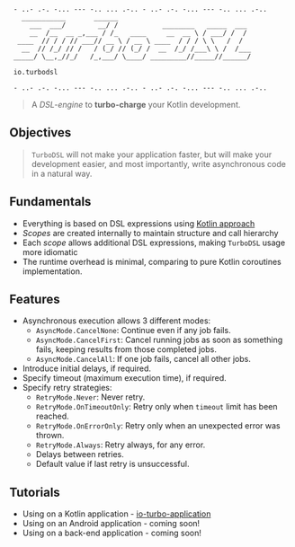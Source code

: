 ```text
 - ..- .-. -... --- -.. ... .-.. - ..- .-. -... --- -.. ... .-..
   ___________       ______
     ___  ___/        __/ /           ________   _____  ___
     __  /__  __ _,___ / /_   ____     __  __ \ / ___/ /  /
  ____  // / / // ___// __ \ / __ \ ____  / / / \ \   /  /
   __  // /_/ // /   / (_/ // (_/ /  __  /_/ /___\ \ /  /___
 _____/ \__,_//_/   /_,___/ \____/ _________//_____//______/
 
 io.turbodsl
 
 - ..- .-. -... --- -.. ... .-.. - ..- .-. -... --- -.. ... .-..
```
> A _DSL-engine_ to **turbo-charge** your Kotlin development.

## Objectives
> `TurboDSL` will not make your application faster, but will make your development easier,
> and most importantly, write asynchronous code in a natural way.

## Fundamentals
- Everything is based on DSL expressions using [Kotlin approach](https://kotlinlang.org/docs/type-safe-builders.html)
- _Scopes_ are created internally to maintain structure and call hierarchy
- Each _scope_ allows additional DSL expressions, making `TurboDSL` usage more idiomatic
- The runtime overhead is minimal, comparing to pure Kotlin coroutines implementation.

## Features
- Asynchronous execution allows 3 different modes:
    - `AsyncMode.CancelNone`: Continue even if any job fails.
    - `AsyncMode.CancelFirst`: Cancel running jobs as soon as something fails, keeping results from those completed jobs.
    - `AsyncMode.CancelAll`: If one job fails, cancel all other jobs.
- Introduce initial delays, if required.
- Specify timeout (maximum execution time), if required.
- Specify retry strategies:
    - `RetryMode.Never`: Never retry.
    - `RetryMode.OnTimeoutOnly`: Retry only when `timeout` limit has been reached.
    - `RetryMode.OnErrorOnly`: Retry only when an unexpected error was thrown.
    - `RetryMode.Always`: Retry always, for any error.
    - Delays between retries.
    - Default value if last retry is unsuccessful.

## Tutorials
- Using on a Kotlin application - [io-turbo-application](io-turbo-application)
- Using on an Android application - coming soon!
- Using on a back-end application - coming soon!
